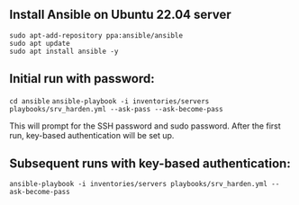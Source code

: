 ## Install Ansible on Ubuntu 22.04 server
```
sudo apt-add-repository ppa:ansible/ansible
sudo apt update
sudo apt install ansible -y
```

## Initial run with password:
`cd ansible`
`ansible-playbook -i inventories/servers playbooks/srv_harden.yml --ask-pass --ask-become-pass`

This will prompt for the SSH password and sudo password. After the first run, key-based authentication will be set up.

## Subsequent runs with key-based authentication:
`ansible-playbook -i inventories/servers playbooks/srv_harden.yml --ask-become-pass`
